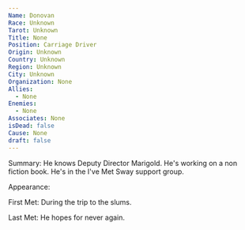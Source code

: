 ```yaml
---
Name: Donovan
Race: Unknown
Tarot: Unknown
Title: None
Position: Carriage Driver
Origin: Unknown
Country: Unknown
Region: Unknown
City: Unknown
Organization: None
Allies:
  - None
Enemies:
  - None
Associates: None
isDead: false
Cause: None
draft: false
---
```

Summary:
He knows Deputy Director Marigold. He's working on a non fiction book. He's in the I've Met Sway support group.

Appearance: 

First Met: 
During the trip to the slums.

Last Met: 
He hopes for never again.

